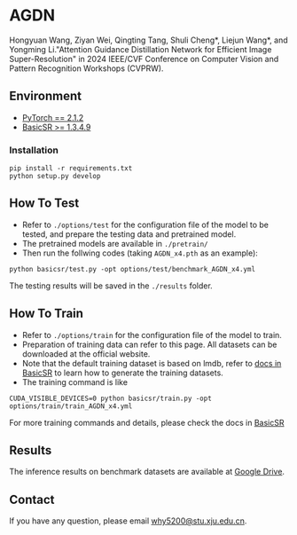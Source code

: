 # AGDN
Hongyuan Wang, Ziyan Wei, Qingting Tang, Shuli Cheng*, Liejun Wang*, and Yongming Li."Attention Guidance Distillation Network for Efficient Image Super-Resolution" in 2024 IEEE/CVF Conference on Computer Vision and Pattern Recognition Workshops (CVPRW).



## Environment
- [PyTorch == 2.1.2](https://pytorch.org/)
- [BasicSR >= 1.3.4.9](https://github.com/XPixelGroup/BasicSR)

### Installation
```
pip install -r requirements.txt
python setup.py develop
```

## How To Test
- Refer to `./options/test` for the configuration file of the model to be tested, and prepare the testing data and pretrained model.
- The pretrained models are available in `./pretrain/`
- Then run the follwing codes (taking `AGDN_x4.pth` as an example):

```
python basicsr/test.py -opt options/test/benchmark_AGDN_x4.yml
```
The testing results will be saved in the `./results` folder.

## How To Train
- Refer to `./options/train` for the configuration file of the model to train.
- Preparation of training data can refer to this page. All datasets can be downloaded at the official website.
- Note that the default training dataset is based on lmdb, refer to [docs in BasicSR](https://github.com/XPixelGroup/BasicSR/blob/master/docs/DatasetPreparation.md) to learn how to generate the training datasets.
- The training command is like
```
CUDA_VISIBLE_DEVICES=0 python basicsr/train.py -opt options/train/train_AGDN_x4.yml
```
For more training commands and details, please check the docs in [BasicSR](https://github.com/XPixelGroup/BasicSR)  

## Results
The inference results on benchmark datasets are available at [Google Drive](https://drive.google.com/file/d/1TCFJgGIw5aR3OOhMtfvvU-WOe5w4wVPX/view?usp=drive_link).

## Contact
If you have any question, please email why5200@stu.xju.edu.cn.
